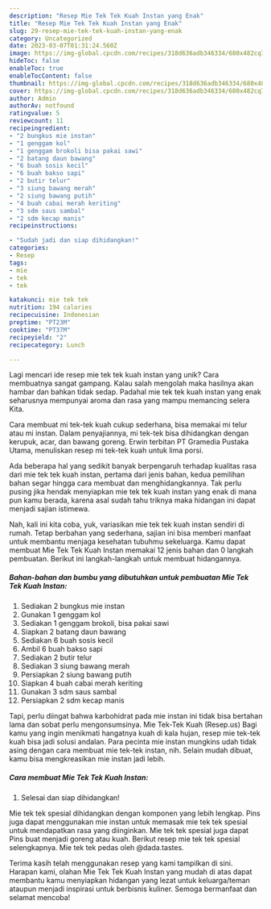 ```yaml
---
description: "Resep Mie Tek Tek Kuah Instan yang Enak"
title: "Resep Mie Tek Tek Kuah Instan yang Enak"
slug: 29-resep-mie-tek-tek-kuah-instan-yang-enak
category: Uncategorized
date: 2023-03-07T01:31:24.560Z
image: https://img-global.cpcdn.com/recipes/318d636adb346334/680x482cq70/mie-tek-tek-kuah-instan-foto-resep-utama.jpg
hideToc: false
enableToc: true
enableTocContent: false
thumbnail: https://img-global.cpcdn.com/recipes/318d636adb346334/680x482cq70/mie-tek-tek-kuah-instan-foto-resep-utama.jpg
cover: https://img-global.cpcdn.com/recipes/318d636adb346334/680x482cq70/mie-tek-tek-kuah-instan-foto-resep-utama.jpg
author: Admin
authorAv: notfound
ratingvalue: 5
reviewcount: 11
recipeingredient:
- "2 bungkus mie instan"
- "1 genggam kol"
- "1 genggam brokoli bisa pakai sawi"
- "2 batang daun bawang"
- "6 buah sosis kecil"
- "6 buah bakso sapi"
- "2 butir telur"
- "3 siung bawang merah"
- "2 siung bawang putih"
- "4 buah cabai merah keriting"
- "3 sdm saus sambal"
- "2 sdm kecap manis"
recipeinstructions:

- "Sudah jadi dan siap dihidangkan!"
categories:
- Resep
tags:
- mie
- tek
- tek

katakunci: mie tek tek 
nutrition: 194 calories
recipecuisine: Indonesian
preptime: "PT23M"
cooktime: "PT37M"
recipeyield: "2"
recipecategory: Lunch

---
```





Lagi mencari ide resep mie tek tek kuah instan yang unik? Cara membuatnya sangat gampang. Kalau salah mengolah maka hasilnya akan hambar dan bahkan tidak sedap. Padahal mie tek tek kuah instan yang enak seharusnya mempunyai aroma dan rasa yang mampu memancing selera Kita.





Cara membuat mi tek-tek kuah cukup sederhana, bisa memakai mi telur atau mi instan. Dalam penyajiannya, mi tek-tek bisa dihidangkan dengan kerupuk, acar, dan bawang goreng. Erwin terbitan PT Gramedia Pustaka Utama, menuliskan resep mi tek-tek kuah untuk lima porsi.

Ada beberapa hal yang sedikit banyak berpengaruh terhadap kualitas rasa dari mie tek tek kuah instan, pertama dari jenis bahan, kedua pemilihan bahan segar hingga cara membuat dan menghidangkannya. Tak perlu pusing jika hendak menyiapkan mie tek tek kuah instan yang enak di mana pun kamu berada, karena asal sudah tahu triknya maka hidangan ini dapat menjadi sajian istimewa.






Nah, kali ini kita coba, yuk, variasikan mie tek tek kuah instan sendiri di rumah. Tetap berbahan yang sederhana, sajian ini bisa memberi manfaat untuk membantu menjaga kesehatan tubuhmu sekeluarga. Kamu dapat membuat Mie Tek Tek Kuah Instan memakai 12 jenis bahan dan 0 langkah pembuatan. Berikut ini langkah-langkah untuk membuat hidangannya.

<!--inarticleads1-->

##### Bahan-bahan dan bumbu yang dibutuhkan untuk pembuatan Mie Tek Tek Kuah Instan:

1. Sediakan 2 bungkus mie instan
1. Gunakan 1 genggam kol
1. Sediakan 1 genggam brokoli, bisa pakai sawi
1. Siapkan 2 batang daun bawang
1. Sediakan 6 buah sosis kecil
1. Ambil 6 buah bakso sapi
1. Sediakan 2 butir telur
1. Sediakan 3 siung bawang merah
1. Persiapkan 2 siung bawang putih
1. Siapkan 4 buah cabai merah keriting
1. Gunakan 3 sdm saus sambal
1. Persiapkan 2 sdm kecap manis


Tapi, perlu diingat bahwa karbohidrat pada mie instan ini tidak bisa bertahan lama dan sobat perlu mengonsumsinya. Mie Tek-Tek Kuah (Resep.us) Bagi kamu yang ingin menikmati hangatnya kuah di kala hujan, resep mie tek-tek kuah bisa jadi solusi andalan. Para pecinta mie instan mungkins udah tidak asing dengan cara membuat mie tek-tek instan, nih. Selain mudah dibuat, kamu bisa mengkreasikan mie instan jadi lebih. 

<!--inarticleads2-->

##### Cara membuat Mie Tek Tek Kuah Instan:


1. Selesai dan siap dihidangkan!

Mie tek tek spesial dihidangkan dengan komponen yang lebih lengkap. Pins juga dapat menggunakan mie instan untuk memasak mie tek tek spesial untuk mendapatkan rasa yang diinginkan. Mie tek tek spesial juga dapat Pins buat menjadi goreng atau kuah. Berikut resep mie tek tek spesial selengkapnya. Mie tek tek pedas oleh @dada.tastes. 

Terima kasih telah menggunakan resep yang kami tampilkan di sini. Harapan kami, olahan Mie Tek Tek Kuah Instan yang mudah di atas dapat membantu kamu menyiapkan hidangan yang lezat untuk keluarga/teman ataupun menjadi inspirasi untuk berbisnis kuliner. Semoga bermanfaat dan selamat mencoba!
